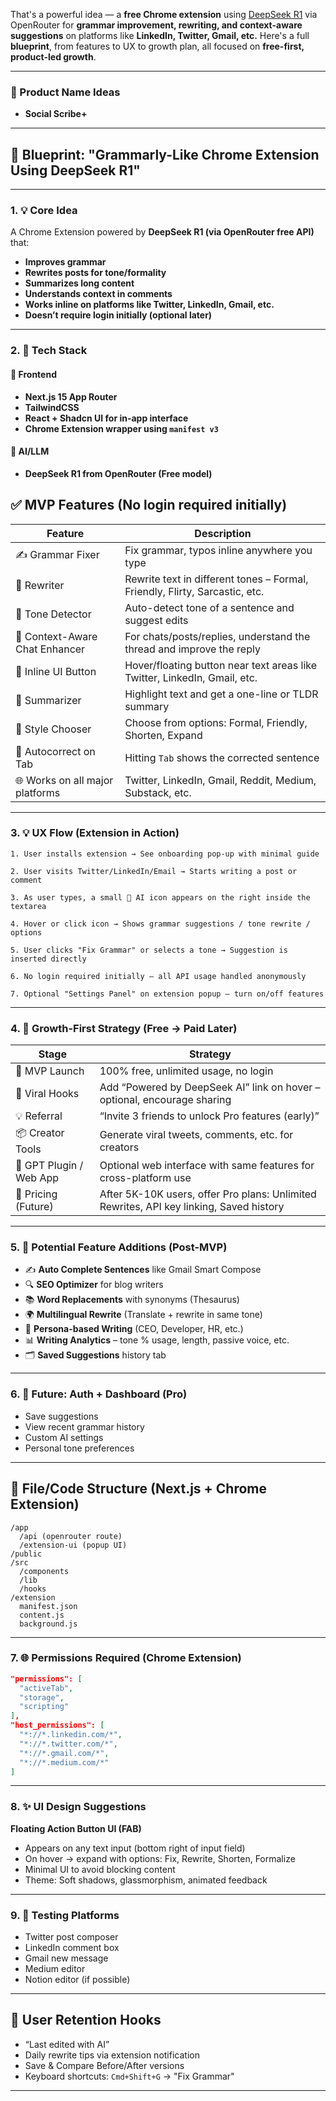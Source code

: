 That's a powerful idea — a **free Chrome extension** using [DeepSeek R1](https://openrouter.ai/deepseek/deepseek-r1-0528:free) via OpenRouter for **grammar improvement, rewriting, and context-aware suggestions** on platforms like **LinkedIn, Twitter, Gmail, etc.** Here's a full **blueprint**, from features to UX to growth plan, all focused on **free-first, product-led growth**.

---

### 🧠 Product Name Ideas

* **Social Scribe+**

---

## 📘 Blueprint: "Grammarly-Like Chrome Extension Using DeepSeek R1"

---

### 1. 💡 Core Idea

A Chrome Extension powered by **DeepSeek R1 (via OpenRouter free API)** that:

* **Improves grammar**
* **Rewrites posts for tone/formality**
* **Summarizes long content**
* **Understands context in comments**
* **Works inline on platforms like Twitter, LinkedIn, Gmail, etc.**
* **Doesn’t require login initially (optional later)**

---

### 2. 🧰 Tech Stack

#### 🔧 Frontend

* **Next.js 15 App Router**
* **TailwindCSS**
* **React + Shadcn UI for in-app interface**
* **Chrome Extension wrapper using `manifest v3`**

#### 🧠 AI/LLM

* **DeepSeek R1 from OpenRouter (Free model)**

## ✅ MVP Features (No login required initially)

| Feature                         | Description                                                                 |
| ------------------------------- | --------------------------------------------------------------------------- |
| ✍️ Grammar Fixer                | Fix grammar, typos inline anywhere you type                                 |
| 🔄 Rewriter                     | Rewrite text in different tones – Formal, Friendly, Flirty, Sarcastic, etc. |
| 💬 Tone Detector                | Auto-detect tone of a sentence and suggest edits                            |
| 📌 Context-Aware Chat Enhancer  | For chats/posts/replies, understand the thread and improve the reply        |
| 📎 Inline UI Button             | Hover/floating button near text areas like Twitter, LinkedIn, Gmail, etc.   |
| 📄 Summarizer                   | Highlight text and get a one-line or TLDR summary                           |
| 🎨 Style Chooser                | Choose from options: Formal, Friendly, Shorten, Expand                      |
| 🔀 Autocorrect on Tab           | Hitting `Tab` shows the corrected sentence                                  |
| 🌐 Works on all major platforms | Twitter, LinkedIn, Gmail, Reddit, Medium, Substack, etc.                    |

---

### 3. 💡 UX Flow (Extension in Action)

```plaintext
1. User installs extension → See onboarding pop-up with minimal guide

2. User visits Twitter/LinkedIn/Email → Starts writing a post or comment

3. As user types, a small 🧠 AI icon appears on the right inside the textarea

4. Hover or click icon → Shows grammar suggestions / tone rewrite / options

5. User clicks "Fix Grammar" or selects a tone → Suggestion is inserted directly

6. No login required initially – all API usage handled anonymously

7. Optional "Settings Panel" on extension popup – turn on/off features
```

---

### 4. 🚀 Growth-First Strategy (Free → Paid Later)

| Stage                   | Strategy                                                                                |
| ----------------------- | --------------------------------------------------------------------------------------- |
| 🚀 MVP Launch           | 100% free, unlimited usage, no login                                                    |
| 📣 Viral Hooks          | Add “Powered by DeepSeek AI” link on hover – optional, encourage sharing                |
| 💡 Referral             | “Invite 3 friends to unlock Pro features (early)”                                       |
| 📦 Creator Tools        | Generate viral tweets, comments, etc. for creators                                      |
| 🧩 GPT Plugin / Web App | Optional web interface with same features for cross-platform use                        |
| 💸 Pricing (Future)     | After 5K-10K users, offer Pro plans: Unlimited Rewrites, API key linking, Saved history |

---

### 5. 🧠 Potential Feature Additions (Post-MVP)

* ✍️ **Auto Complete Sentences** like Gmail Smart Compose
* 🔍 **SEO Optimizer** for blog writers
* 📚 **Word Replacements** with synonyms (Thesaurus)
* 🌍 **Multilingual Rewrite** (Translate + rewrite in same tone)
* 🤖 **Persona-based Writing** (CEO, Developer, HR, etc.)
* 📊 **Writing Analytics** – tone % usage, length, passive voice, etc.
* 🗂️ **Saved Suggestions** history tab

---

### 6. 🔐 Future: Auth + Dashboard (Pro)

* Save suggestions
* View recent grammar history
* Custom AI settings
* Personal tone preferences

---

## 📁 File/Code Structure (Next.js + Chrome Extension)

```
/app
  /api (openrouter route)
  /extension-ui (popup UI)
/public
/src
  /components
  /lib
  /hooks
/extension
  manifest.json
  content.js
  background.js
```

---

### 7. 🌐 Permissions Required (Chrome Extension)

```json
"permissions": [
  "activeTab",
  "storage",
  "scripting"
],
"host_permissions": [
  "*://*.linkedin.com/*",
  "*://*.twitter.com/*",
  "*://*.gmail.com/*",
  "*://*.medium.com/*"
]
```

---

### 8. ✨ UI Design Suggestions

**Floating Action Button UI (FAB)**

* Appears on any text input (bottom right of input field)
* On hover → expand with options: Fix, Rewrite, Shorten, Formalize
* Minimal UI to avoid blocking content
* Theme: Soft shadows, glassmorphism, animated feedback

---

### 9. 🧪 Testing Platforms

* Twitter post composer
* LinkedIn comment box
* Gmail new message
* Medium editor
* Notion editor (if possible)

---

## 🧲 User Retention Hooks

* “Last edited with AI”
* Daily rewrite tips via extension notification
* Save & Compare Before/After versions
* Keyboard shortcuts: `Cmd+Shift+G` → "Fix Grammar"

---

